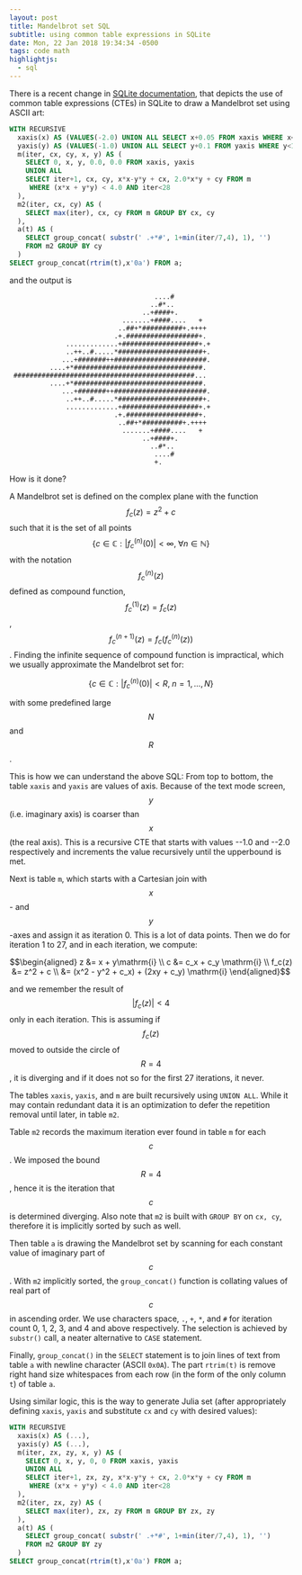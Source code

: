 ```yaml
---
layout: post
title: Mandelbrot set SQL
subtitle: using common table expressions in SQLite
date: Mon, 22 Jan 2018 19:34:34 -0500
tags: code math
highlightjs:
  - sql
---
```

There is a recent change in [SQLite
documentation](http://www.sqlite.org/lang_with.html), that depicts the use of
common table expressions (CTEs) in SQLite to draw a Mandelbrot set using ASCII
art:

```sql
WITH RECURSIVE
  xaxis(x) AS (VALUES(-2.0) UNION ALL SELECT x+0.05 FROM xaxis WHERE x<1.2),
  yaxis(y) AS (VALUES(-1.0) UNION ALL SELECT y+0.1 FROM yaxis WHERE y<1.0),
  m(iter, cx, cy, x, y) AS (
    SELECT 0, x, y, 0.0, 0.0 FROM xaxis, yaxis
    UNION ALL
    SELECT iter+1, cx, cy, x*x-y*y + cx, 2.0*x*y + cy FROM m 
     WHERE (x*x + y*y) < 4.0 AND iter<28
  ),
  m2(iter, cx, cy) AS (
    SELECT max(iter), cx, cy FROM m GROUP BY cx, cy
  ),
  a(t) AS (
    SELECT group_concat( substr(' .+*#', 1+min(iter/7,4), 1), '') 
    FROM m2 GROUP BY cy
  )
SELECT group_concat(rtrim(t),x'0a') FROM a;
```

and the output is

```
                                    ....#
                                   ..#*..
                                 ..+####+.
                            .......+####....   +
                           ..##+*##########+.++++
                          .+.##################+.
              .............+###################+.+
              ..++..#.....*#####################+.
             ...+#######++#######################.
          ....+*################################.
 #############################################...
          ....+*################################.
             ...+#######++#######################.
              ..++..#.....*#####################+.
              .............+###################+.+
                          .+.##################+.
                           ..##+*##########+.++++
                            .......+####....   +
                                 ..+####+.
                                   ..#*..
                                    ....#
                                    +.
```

How is it done?

A Mandelbrot set is defined on the complex plane with the function
$$f_c(z)=z^2+c$$ such that it is the set of all points
$$ \{c\in\mathbb{C}: |f_c^{(n)}(0)| < \infty,\; \forall n\in\mathbb{N}\} $$
with the notation $$f_c^{(n)}(z)$$ defined as compound function,
$$f_c^{(1)}(z) = f_c(z)$$, $$f_c^{(n+1)}(z) = f_c(f_c^{(n)}(z))$$.
Finding the infinite sequence of compound function is impractical, which we
usually approximate the Mandelbrot set for:

$$ \{c\in\mathbb{C}: |f_c^{(n)}(0)| < R, \; n=1,...,N\} $$

with some predefined large $$N$$ and $$R$$.

This is how we can understand the above SQL: From top to bottom, the table
`xaxis` and `yaxis` are values of axis. Because of the text mode screen, $$y$$
(i.e. imaginary axis) is coarser than $$x$$ (the real axis). This is a recursive
CTE that starts with values --1.0 and --2.0 respectively and increments the
value recursively until the upperbound is met.

Next is table `m`, which starts with a Cartesian join with $$x$$- and $$y$$-axes
and assign it as iteration 0. This is a lot of data points. Then we do for
iteration 1 to 27, and in each iteration, we compute:

$$\begin{aligned}
z &= x + y\mathrm{i} \\
c &= c_x + c_y \mathrm{i} \\
f_c(z) &= z^2 + c \\
       &= (x^2 - y^2 + c_x) + (2xy + c_y) \mathrm{i}
\end{aligned}$$

and we remember the result of $$|f_c(z)| < 4$$ only in each iteration. This is
assuming if $$f_c(z)$$ moved to outside the circle of $$R=4$$, it is diverging and
if it does not so for the first 27 iterations, it never.

The tables `xaxis`, `yaxis`, and `m` are built recursively using `UNION ALL`.
While it may contain redundant data it is an optimization to defer the
repetition removal until later, in table `m2`.

Table `m2` records the maximum iteration ever found in table `m` for each $$c$$.
We imposed the bound $$R=4$$, hence it is the iteration that $$c$$ is determined
diverging. Also note that `m2` is built with `GROUP BY` on `cx, cy`, therefore
it is implicitly sorted by such as well.

Then table `a` is drawing the Mandelbrot set by scanning for each constant
value of imaginary part of $$c$$. With `m2` implicitly sorted, the `group_concat()`
function is collating values of real part of $$c$$ in ascending order. We use
characters space, `.`, `+`, `*`, and `#` for iteration count 0, 1, 2, 3, and 4
and above respectively. The selection is achieved by `substr()` call, a neater
alternative to `CASE` statement.

Finally, `group_concat()` in the `SELECT` statement is to join lines of text
from table `a` with newline character (ASCII `0x0A`). The part `rtrim(t)` is
remove right hand size whitespaces from each row (in the form of the only
column `t`) of table `a`.

Using similar logic, this is the way to generate Julia set (after appropriately
defining `xaxis`, `yaxis` and substitute `cx` and `cy` with desired values):

```sql
WITH RECURSIVE
  xaxis(x) AS (...),
  yaxis(y) AS (...),
  m(iter, zx, zy, x, y) AS (
    SELECT 0, x, y, 0, 0 FROM xaxis, yaxis
    UNION ALL
    SELECT iter+1, zx, zy, x*x-y*y + cx, 2.0*x*y + cy FROM m 
     WHERE (x*x + y*y) < 4.0 AND iter<28
  ),
  m2(iter, zx, zy) AS (
    SELECT max(iter), zx, zy FROM m GROUP BY zx, zy
  ),
  a(t) AS (
    SELECT group_concat( substr(' .+*#', 1+min(iter/7,4), 1), '') 
    FROM m2 GROUP BY zy
  )
SELECT group_concat(rtrim(t),x'0a') FROM a;
```
